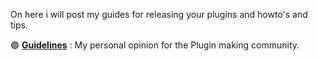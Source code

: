 On here i will post my guides for releasing your plugins and howto's and tips.

:purple_circle: [**Guidelines**](https://github.com/KrunghCrow/Plugin-Guidelines/blob/main/Guidelines.md) : My personal opinion for the Plugin making community.
